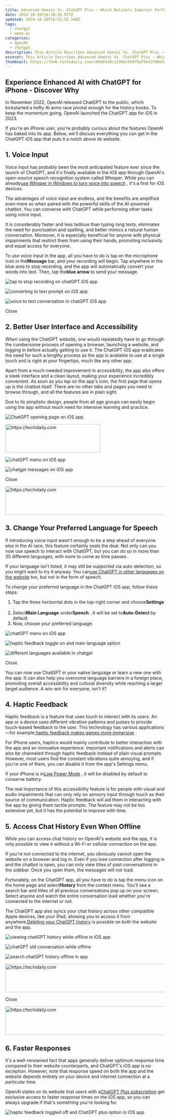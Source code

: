 ```yaml
---
title: Advanced Gemini Vs. ChatGPT Plus – Which Delivers Superior Performance?
date: 2024-10-18T16:18:20.077Z
updated: 2024-10-20T16:51:52.540Z
tags:
  - chatgpt
  - open-ai
categories:
  - openAI
  - chatgpt
description: This Article Describes Advanced Gemini Vs. ChatGPT Plus – Which Delivers Superior Performance?
excerpt: This Article Describes Advanced Gemini Vs. ChatGPT Plus – Which Delivers Superior Performance?
thumbnail: https://thmb.techidaily.com/c6048430c1339bc95d70af5b42f06e3231c3552b043c7e6cc92b16fd863d9438.jpg
---
```


## Experience Enhanced AI with ChatGPT for iPhone - Discover Why

 In November 2022, OpenAI released ChatGPT to the public, which kickstarted a hefty AI arms race pivotal enough for the history books. To keep the momentum going, OpenAI launched the ChatGPT app for iOS in 2023.

 If you're an iPhone user, you're probably curious about the features OpenAI has baked into its app. Below, we'll discuss everything you can get in the ChatGPT iOS app that puts it a notch above its website.

## 1\. Voice Input

 Voice input has probably been the most anticipated feature ever since the launch of ChatGPT, and it's finally available in the iOS app through OpenAI's open-source speech recognition system called Whisper. While you can already[use Whisper in Windows to turn voice into speech](https://www.makeuseof.com/dictate-documents-openai-whisper/) , it's a first for iOS devices.

 The advantages of voice input are endless, and the benefits are amplified even more so when paired with the powerful skills of the AI-powered chatbot. You can converse with ChatGPT while performing other tasks using voice input.

 It is considerably faster and less tedious than typing long texts, eliminates the need for punctuation and spelling, and better mimics a natural human conversation. Moreover, it is especially beneficial for anyone with physical impairments that restrict them from using their hands, promoting inclusivity and equal access for everyone.

 To use voice input in the app, all you have to do is tap on the microphone icon in the**Message** bar, and your recording will begin. Tap anywhere in the blue area to stop recording, and the app will automatically convert your words into text. Then, tap the**blue arrow** to send your message.

![tap to stop recording on chatGPT iOS app](https://static1.makeuseofimages.com/wordpress/wp-content/uploads/2023/06/tap-to-stop-recording-on-chatgpt-ios-app.jpg)

![converting to text prompt on iOS app](https://static1.makeuseofimages.com/wordpress/wp-content/uploads/2023/06/converting-to-text-prompt-on-ios-app.jpg)

![voice to text conversation in chatGPT iOS app](https://static1.makeuseofimages.com/wordpress/wp-content/uploads/2023/06/voice-to-text-conversation-in-chatgpt-ios-app.jpg)

Close

## 2\. Better User Interface and Accessibility

 When using the ChatGPT website, one would repeatedly have to go through the cumbersome process of opening a browser, launching a website, and logging in before actually getting to use it. The ChatGPT iOS app eradicates the need for such a lengthy process as the app is available to use at a single touch and is right at your fingertips, much like any other app.

 Apart from a much-needed improvement in accessibility, the app also offers a sleek interface and a clean layout, making your experience incredibly convenient. As soon as you tap on the app's icon, the first page that opens up is the chatbot itself. There are no other tabs and pages you need to browse through, and all the features are in plain sight.

 Due to its simplistic design, people from all age groups can easily begin using the app without much need for intensive learning and practice.

![ChatGPT opening page on iOS app](https://static1.makeuseofimages.com/wordpress/wp-content/uploads/2023/06/chatgpt-opening-page-on-ios-app.jpg)

<!-- affiliate ads begin -->
<a href="https://aligracehair.sjv.io/c/5597632/1925544/19272" target="_top" id="1925544">
  <img src="//a.impactradius-go.com/display-ad/19272-1925544" border="0" alt="https://techidaily.com" width="300" height="90"/>
</a>
<img height="0" width="0" src="https://aligracehair.sjv.io/i/5597632/1925544/19272" style="position:absolute;visibility:hidden;" border="0" />
<!-- affiliate ads end -->

![chatGPT menu on iOS app](https://static1.makeuseofimages.com/wordpress/wp-content/uploads/2023/06/chatgpt-menu-on-ios-app.jpg)

![chatgpt messages on iOS app](https://static1.makeuseofimages.com/wordpress/wp-content/uploads/2023/06/chatgpt-messages-on-ios-app.jpg)

Close

<!-- affiliate ads begin -->
<a href="https://aligracehair.sjv.io/c/5597632/2016170/19272" target="_top" id="2016170">
  <img src="//a.impactradius-go.com/display-ad/19272-2016170" border="0" alt="https://techidaily.com" width="728" height="90"/>
</a>
<img height="0" width="0" src="https://aligracehair.sjv.io/i/5597632/2016170/19272" style="position:absolute;visibility:hidden;" border="0" />
<!-- affiliate ads end -->

## 3\. Change Your Preferred Language for Speech

 If introducing voice input wasn't enough to be a step ahead of everyone else in the AI race, this feature certainly seals the deal. Not only can you now use speech to interact with ChatGPT, but you can do so in more than 35 different languages, with more to come as time passes.

 If your language isn't listed, it may still be supported via auto-detection, so you might want to try it anyway. You can[use ChatGPT in other languages on the website](https://www.makeuseof.com/chatgpt-other-languages/) too, but not in the form of speech.

 To change your preferred language in the ChatGPT iOS app, follow these steps:

1. Tap the three horizontal dots in the top-right corner and choose**Settings** .
2. Select**Main Language** under**Speech** . It will be set to**Auto-Detect** by default.
3. Now, choose your preferred language.

![chatGPT menu on iOS app](https://static1.makeuseofimages.com/wordpress/wp-content/uploads/2023/06/chatgpt-menu-on-ios-app.jpg)

![haptic feedback toggle on and main language option](https://static1.makeuseofimages.com/wordpress/wp-content/uploads/2023/06/haptic-feedback-toggle-on-and-main-language-option.jpg)

![different languages available in chatgpt](https://static1.makeuseofimages.com/wordpress/wp-content/uploads/2023/06/different-languages-available-in-chatgpt.jpg)

Close

 You can now use ChatGPT in your native language or learn a new one with the app. It can also help you overcome language barriers in a foreign place, promoting overall accessibility and cultural diversity while reaching a larger target audience. A win-win for everyone, isn't it?

## 4\. Haptic Feedback

 Haptic feedback is a feature that uses touch to interact with its users. An app or a device uses different vibration patterns and pulses to provide touch-based feedback to the user. This technology has various applications—for example,[haptic feedback makes games more immersive](https://www.makeuseof.com/force-haptic-feedback-games/) .

 For iPhone users, haptics would mainly contribute to better interaction with the app and an innovative experience. Important notifications and alerts can also be channeled through haptic feedback instead of plain visual prompts. However, most users find the constant vibrations quite annoying, and if you're one of them, you can disable it from the app's Settings menu.

 If your iPhone is in[Low Power Mode](https://www.makeuseof.com/iphone-low-power-mode/) , it will be disabled by default to conserve battery.

 The real importance of this accessibility feature is for people with visual and audio impairments that can only rely on sensory input through touch as their source of communication. Haptic feedback will aid them in interacting with the app by giving them tactile prompts. The feature may not be too extensive yet, but it has the potential to improve with time.

## 5\. Access Chat History Even When Offline

 While you can access chat history on OpenAI's website and the app, it is only possible to view it without a Wi-Fi or cellular connection on the app.

 If you're not connected to the internet, you obviously cannot open the website on a browser and log in. Even if you lose connection after logging in and the chatbot is open, you can only view titles of past conversations in the sidebar. Once you open them, the messages will not load.

 Fortunately, on the ChatGPT app, all you have to do is tap the menu icon on the home page and select**History** from the context menu. You'll see a search bar and titles of all previous conversations pop up on your screen. Select anyone and watch the entire conversation load whether you're connected to the internet or not.

 The ChatGPT app also syncs your chat history across other compatible Apple devices, like your iPad, allowing you to access it from anywhere.[Deleting your ChatGPT history](https://www.makeuseof.com/how-to-delete-your-chatgpt-history/) is possible on both the website and the app.

![viewing chatGPT history while offline in iOS app](https://static1.makeuseofimages.com/wordpress/wp-content/uploads/2023/06/viewing-chatgpt-history-while-offline-in-ios-app.jpg)

![chatGPT old conversation while offline](https://static1.makeuseofimages.com/wordpress/wp-content/uploads/2023/06/chatgpt-old-conversation-while-offline.jpg)

![search chatGPT history offline in app](https://static1.makeuseofimages.com/wordpress/wp-content/uploads/2023/06/search-chatgpt-history-offline-in-app.jpg)

<!-- affiliate ads begin -->
<a href="https://appsumo.8odi.net/c/5597632/2129739/7443" target="_top" id="2129739">
  <img src="//a.impactradius-go.com/display-ad/7443-2129739" border="0" alt="https://techidaily.com" width="728" height="90"/>
</a>
<img height="0" width="0" src="https://appsumo.8odi.net/i/5597632/2129739/7443" style="position:absolute;visibility:hidden;" border="0" />
<!-- affiliate ads end -->

Close

<!-- affiliate ads begin -->
<a href="https://appsumo.8odi.net/c/5597632/2087484/7443" target="_top" id="2087484">
  <img src="//a.impactradius-go.com/display-ad/7443-2087484" border="0" alt="https://techidaily.com" width="728" height="90"/>
</a>
<img height="0" width="0" src="https://appsumo.8odi.net/i/5597632/2087484/7443" style="position:absolute;visibility:hidden;" border="0" />
<!-- affiliate ads end -->

## 6\. Faster Responses

 It's a well-renowned fact that apps generally deliver optimum response time compared to their website counterparts, and ChatGPT's iOS app is no exception. However, note that response speed on both the app and the website depends entirely on your device and internet connection at a particular time.

 OpenAI states on its website that users with a[ChatGPT Plus subscription](https://www.makeuseof.com/chatgpt-plus-subscription-worth-it/) get exclusive access to faster response times on the iOS app, so you can always upgrade if that's something you're looking for.

![haptic feedback toggled off and ChatGPT plus option in iOS app](https://static1.makeuseofimages.com/wordpress/wp-content/uploads/2023/06/haptic-feedback-toggled-off-and-chatgpt-plus-option-in-ios-app.jpg)

<!-- affiliate ads begin -->
<span id="1424528">
					<video width="864" height="1536" style="cursor:pointer"
           poster="//a.impactradius-go.com/display-clicktoplayimage/1424528.png"
           onclick="if(!this.playClicked){this.play();this.setAttribute('controls',true);this.playClicked=true;}">
	   <source src="//a.impactradius-go.com/display-ad/16446-1424528">
	   <img src="//a.impactradius-go.com/display-clicktoplayimage/1424528.png" style="border: none; height: 100%; width: 100%; object-fit: contain">
	</video>
	<div style="width:540px;text-align:center"><a href="javascript:window.open(decodeURIComponent('https%3A%2F%2Flaganoo.pxf.io%2Fc%2F5597632%2F1424528%2F16446'), '_blank');void(0);">Click here</a></div>
</span>
<img height="0" width="0" src="https://imp.pxf.io/i/5597632/1424528/16446" style="position:absolute;visibility:hidden;" border="0" />
<!-- affiliate ads end -->

![chatGPT Plus in iOS app](https://static1.makeuseofimages.com/wordpress/wp-content/uploads/2023/06/chatgpt-plus-in-ios-app.jpg)

Close

<!-- affiliate ads begin -->
<a href="https://appsumo.8odi.net/c/5597632/2137394/7443" target="_top" id="2137394">
  <img src="//a.impactradius-go.com/display-ad/7443-2137394" border="0" alt="https://techidaily.com" width="600" height="90"/>
</a>
<img height="0" width="0" src="https://appsumo.8odi.net/i/5597632/2137394/7443" style="position:absolute;visibility:hidden;" border="0" />
<!-- affiliate ads end -->

## ChatGPT's iOS App Makes a Statement

 Rated number one on the App Store's Productivity charts just days after its launch, OpenAI's ChatGPT app for iOS has been an incredible hit among Apple users. You can download the app on your iPhone and iPad from the App Store and sync your conversations across your devices.

 However, if you downloaded a ChatGPT mobile app before the official one came out, it's best to uninstall them, as third-party ChatGPT apps generally aren't safe.

<ins class="adsbygoogle"
     style="display:block"
     data-ad-format="autorelaxed"
     data-ad-client="ca-pub-7571918770474297"
     data-ad-slot="1223367746"></ins>

<ins class="adsbygoogle"
     style="display:block"
     data-ad-client="ca-pub-7571918770474297"
     data-ad-slot="8358498916"
     data-ad-format="auto"
     data-full-width-responsive="true"></ins>

<span class="atpl-alsoreadstyle">Also read:</span>
<div><ul>
<li><a href="https://article-tips.techidaily.com/new-best-practices-in-apple-podcast-file-formatting-for-2024/"><u>[New] Best Practices in Apple Podcast File Formatting for 2024</u></a></li>
<li><a href="https://youtube-lab.techidaily.com/roadcasting-strategies-for-youtube-facebook-twitch-and-others-for-2024/"><u>[New] Broadcasting Strategies for YouTube, Facebook, Twitch, and Others for 2024</u></a></li>
<li><a href="https://vp-tips.techidaily.com/best-bets-incredible-back-to-school-discounts-in-2014/"><u>Best Bets: Incredible Back-to-School Discounts in 2014</u></a></li>
<li><a href="https://android-frp.techidaily.com/easy-guide-how-to-bypass-lenovo-frp-android-10111213-by-drfone-android/"><u>Easy Guide How To Bypass Lenovo FRP Android 10/11/12/13</u></a></li>
<li><a href="https://android-frp.techidaily.com/hassle-free-ways-to-remove-frp-lock-from-realme-v30t-phones-withwithout-a-pc-by-drfone-android/"><u>Hassle-Free Ways to Remove FRP Lock from Realme V30T Phones with/without a PC</u></a></li>
<li><a href="https://bypass-frp.techidaily.com/hassle-free-ways-to-remove-frp-lock-from-vivo-v27e-phones-withwithout-a-pc-by-drfone-android/"><u>Hassle-Free Ways to Remove FRP Lock from Vivo V27e Phones with/without a PC</u></a></li>
<li><a href="https://android-frp.techidaily.com/hassle-free-ways-to-remove-frp-lock-on-oppo-reno-8t-phones-withwithout-a-pc-by-drfone-android/"><u>Hassle-Free Ways to Remove FRP Lock on Oppo Reno 8T Phones with/without a PC</u></a></li>
<li><a href="https://android-frp.techidaily.com/how-to-bypass-google-frp-lock-on-lava-yuva-2-pro-devices-by-drfone-android/"><u>How to Bypass Google FRP Lock on Lava Yuva 2 Pro Devices</u></a></li>
<li><a href="https://pokemon-go-android.techidaily.com/in-2024-how-do-you-get-sun-stone-evolutions-in-pokemon-for-honor-magic5-ultimate-drfone-by-drfone-virtual-android/"><u>In 2024, How Do You Get Sun Stone Evolutions in Pokémon For Honor Magic5 Ultimate? | Dr.fone</u></a></li>
<li><a href="https://android-frp.techidaily.com/in-2024-how-to-bypass-frp-from-motorola-edge-40-pro-by-drfone-android/"><u>In 2024, How to Bypass FRP from Motorola Edge 40 Pro?</u></a></li>
<li><a href="https://facebook-video-content.techidaily.com/in-2024-prime-selection-of-top-20-humorous-lockdown-memes-lifting-spirits-on-facebook/"><u>In 2024, Prime Selection of Top 20 Humorous Lockdown Memes, Lifting Spirits on Facebook</u></a></li>
<li><a href="https://hardware-tips.techidaily.com/mastering-tech-essentials-insights-from-toms-hardware-review/"><u>Mastering Tech Essentials: Insights From Tom's Hardware Review</u></a></li>
<li><a href="https://audio-shaping.techidaily.com/new-2024-approved-locating-videogame-sfx-archives-online/"><u>New 2024 Approved Locating Videogame SFX Archives Online</u></a></li>
<li><a href="https://android-frp.techidaily.com/poco-m6-pro-5g-adb-format-tool-for-pc-vs-other-unlocking-tools-which-one-is-the-best-by-drfone-android/"><u>Poco M6 Pro 5G ADB Format Tool for PC vs. Other Unlocking Tools Which One is the Best?</u></a></li>
<li><a href="https://extra-support.techidaily.com/premier-20-unrestricted-pubg-montage-samples-for-2024/"><u>Premier 20 Unrestricted PUBG Montage Samples for 2024</u></a></li>
<li><a href="https://android-frp.techidaily.com/ultimate-guide-on-nubia-red-magic-9-pro-frp-bypass-by-drfone-android/"><u>Ultimate Guide on Nubia Red Magic 9 Pro FRP Bypass</u></a></li>
</ul></div>

